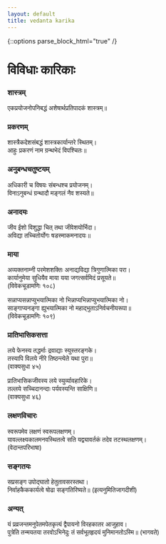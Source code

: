 ```yaml
---
layout: default
title: vedanta karika
---
```


{::options parse_block_html="true" /}

# विविधाः कारिकाः

### शास्त्रम्

एकप्रयोजनोपनिबद्धं अशेषार्थप्रतिपादकं शास्त्रम्॥

### प्रकरणम्

शास्त्रैकदेशसंबद्धं शास्त्रकार्यान्तरे स्थितम्।  
आहुः प्रकरणं नाम ग्रन्थभेदं विपश्चितः॥

### अनुबन्धचतुष्टयम्

अधिकारी च विषयः संबन्धश्च प्रयोजनम्।  
विनाऽनुबन्धं ग्रन्थादौ मङ्गलं नैव शस्यते॥

### अनादयः

जीव ईशो विशुद्धा चित् तथा जीवेशयोर्भिदा।  
अविद्या तच्चितोर्योगः षडस्माकमनादयः॥

### माया

अव्यक्तनाम्नी परमेशशक्तिः अनाद्यविद्या त्रिगुणात्मिका परा।  
कार्यानुमेया सुधियैव माया यया जगत्सर्वमिदं प्रसूयते॥  
(विवेकचूडामणिः १०८)

सन्नाप्यसन्नाप्युभयात्मिका नो भिन्नाप्यभिन्नाप्युभयात्मिका नो।  
साङ्गाप्यनङ्गा ह्युभयात्मिका नो महाद्भुताऽनिर्वचनीयरूपा॥  
(विवेकचूडामणिः १०९)

### प्रातिभासिकसत्ता

लये फेनस्य तद्धर्माः द्रवाद्याः स्युस्तरङ्गके।  
तस्यापि विलये नीरे तिष्ठन्त्येते यथा पुरा॥  
(वाक्यसुधा ४५)

प्रातिभासिकजीवस्य लये स्युर्व्यावहारिके।  
तल्लये सच्चिदानन्दाः पर्यवस्यन्ति साक्षिणि॥  
(वाक्यसुधा ४६)

### लक्षणविचारः

स्वरूपमेव लक्षणं स्वरूपलक्षणम्।  
यावल्लक्ष्यकालमनवस्थितत्वे सति यद्व्यावर्तकं तदेव तटस्थलक्षणम्।  
(वेदान्तपरिभाषा)

### सङ्गतयः

सप्रसङ्ग उपोद्घातो हेतुतावसरस्तथा।  
निर्वाहकैककार्यत्वे षोढा सङ्गतिरिष्यते॥
(इत्यनुमितिजागदीशी)

### अन्यत्

यं प्रव्रजन्तमनुपेतमपेतकृत्यं  द्वैपायनो विरहकातर आजुहाव।  
पुत्रेति तन्मयतया तरवोऽभिनेदुः तं सर्वभूतहृदयं मुनिमानतोऽस्मि॥ (भागवते)

